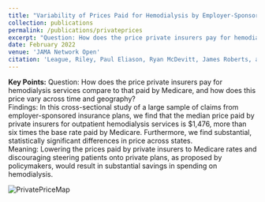 ```yaml
---
title: "Variability of Prices Paid for Hemodialysis by Employer-Sponsored Insurance in the US, 2012-2019"
collection: publications
permalink: /publications/privateprices
excerpt: "Question: How does the price private insurers pay for hemodialysis services compare to that paid by Medicare, and how does this price vary across time and geography? Findings: In this cross-sectional study of a large sample of claims from employer-sponsored insurance plans, we find that the median price paid by private insurers for outpatient hemodialysis services is $1,476, more than six times the base rate paid by Medicare. Furthermore, we find substantial, statistically significant differences in price across states. Meaning: Lowering the prices paid by private insurers to Medicare rates and discouraging steering patients onto private plans, as proposed by policymakers, would result in substantial savings in spending on hemodialysis."
date: February 2022
venue: 'JAMA Network Open'
citation: 'League, Riley, Paul Eliason, Ryan McDevitt, James Roberts, and Heather Wong. (2022). &quot;Variability of Prices Paid for Hemodialysis by Employer-Sponsored Insurance in the US, 2012-2019&quot; JAMA Netw Open. 5(2):e220562. doi:10.1001/jamanetworkopen.2022.0562.'
---
```


**Key Points:** Question: How does the price private insurers pay for hemodialysis services compare to that paid by Medicare, and how does this price vary across time and geography? \
Findings: In this cross-sectional study of a large sample of claims from employer-sponsored insurance plans, we find that the median price paid by private insurers for outpatient hemodialysis services is $1,476, more than six times the base rate paid by Medicare. Furthermore, we find substantial, statistically significant differences in price across states. \
Meaning: Lowering the prices paid by private insurers to Medicare rates and discouraging steering patients onto private plans, as proposed by policymakers, would result in substantial savings in spending on hemodialysis.

![PrivatePriceMap](https://rileyleague.github.io/images/price_map.png)
